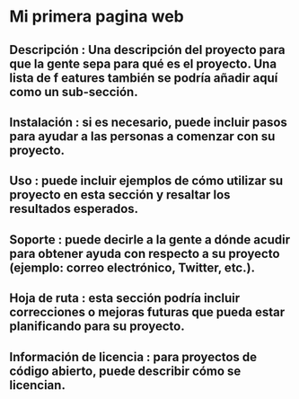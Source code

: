 # Mi primera pagina web  
## Descripción : Una descripción del proyecto para que la gente sepa para qué es el proyecto. Una lista de f eatures también se podría añadir aquí como un sub-sección. 
## Instalación : si es necesario, puede incluir pasos para ayudar a las personas a comenzar con su proyecto.
## Uso : puede incluir ejemplos de cómo utilizar su proyecto en esta sección y resaltar los resultados esperados. 
## Soporte : puede decirle a la gente a dónde acudir para obtener ayuda con respecto a su proyecto (ejemplo: correo electrónico, Twitter, etc.). 
## Hoja de ruta : esta sección podría incluir correcciones o mejoras futuras que pueda estar planificando para su proyecto. 
## Información de licencia : para proyectos de código abierto, puede describir cómo se licencian.  
